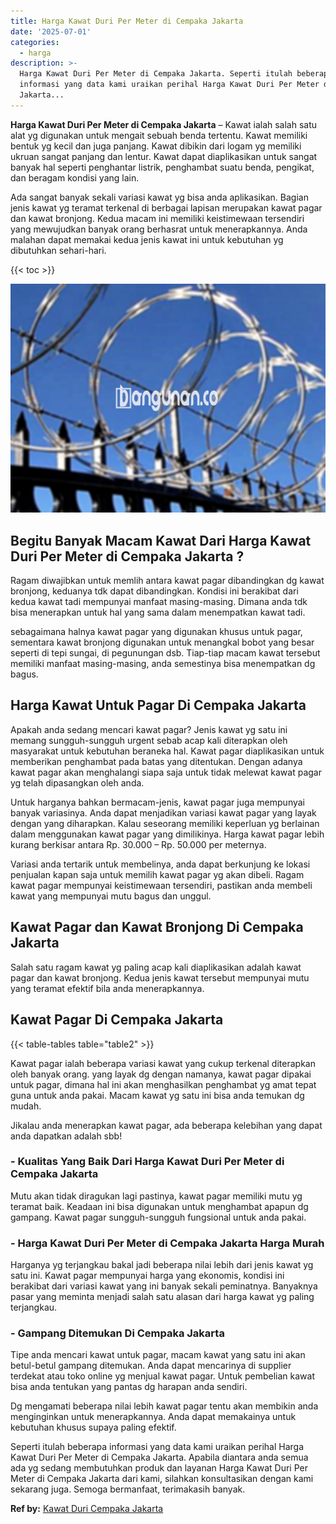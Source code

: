 ```yaml
---
title: Harga Kawat Duri Per Meter di Cempaka Jakarta
date: '2025-07-01'
categories:
  - harga
description: >-
  Harga Kawat Duri Per Meter di Cempaka Jakarta. Seperti itulah beberapa
  informasi yang data kami uraikan perihal Harga Kawat Duri Per Meter di Cempaka
  Jakarta...
---
```


**Harga Kawat Duri Per Meter di Cempaka Jakarta** – Kawat ialah salah satu alat yg digunakan untuk mengait sebuah benda tertentu. Kawat memiliki bentuk yg kecil dan juga panjang. Kawat dibikin dari logam yg memiliki ukruan sangat panjang dan lentur. Kawat dapat diaplikasikan untuk sangat banyak hal seperti penghantar listrik, penghambat suatu benda, pengikat, dan beragam kondisi yang lain.

Ada sangat banyak sekali variasi kawat yg bisa anda aplikasikan. Bagian jenis kawat yg teramat terkenal di berbagai lapisan merupakan kawat pagar dan kawat bronjong. Kedua macam ini memiliki keistimewaan tersendiri yang mewujudkan banyak orang berhasrat untuk menerapkannya. Anda malahan dapat memakai kedua jenis kawat ini untuk kebutuhan yg dibutuhkan sehari-hari.

{{< toc >}}

![Harga Kawat Duri Per Meter di Cempaka Jakarta](/images/jual-kawat-murah48.png)

## Begitu Banyak Macam Kawat Dari Harga Kawat Duri Per Meter di Cempaka Jakarta ?

Ragam diwajibkan untuk memlih antara kawat pagar dibandingkan dg kawat bronjong, keduanya tdk dapat dibandingkan. Kondisi ini berakibat dari kedua kawat tadi mempunyai manfaat masing-masing. Dimana anda tdk bisa menerapkan untuk hal yang sama dalam menempatkan kawat tadi.

sebagaimana halnya kawat pagar yang digunakan khusus untuk pagar, sementara kawat bronjong digunakan untuk menangkal bobot yang besar seperti di tepi sungai, di pegunungan dsb. Tiap-tiap macam kawat tersebut memiliki manfaat masing-masing, anda semestinya bisa menempatkan dg bagus.

## Harga Kawat Untuk Pagar Di Cempaka Jakarta

Apakah anda sedang mencari kawat pagar? Jenis kawat yg satu ini memang sungguh-sungguh urgent sebab acap kali diterapkan oleh masyarakat untuk kebutuhan beraneka hal. Kawat pagar diaplikasikan untuk memberikan penghambat pada batas yang ditentukan. Dengan adanya kawat pagar akan menghalangi siapa saja untuk tidak melewat kawat pagar yg telah dipasangkan oleh anda.

Untuk harganya bahkan bermacam-jenis, kawat pagar juga mempunyai banyak variasinya. Anda dapat menjadikan variasi kawat pagar yang layak dengan yang diharapkan. Kalau seseorang memiliki keperluan yg berlainan dalam menggunakan kawat pagar yang dimilikinya. Harga kawat pagar lebih kurang berkisar antara Rp. 30.000 – Rp. 50.000 per meternya.

Variasi anda tertarik untuk membelinya, anda dapat berkunjung ke lokasi penjualan kapan saja untuk memilih kawat pagar yg akan dibeli. Ragam kawat pagar mempunyai keistimewaan tersendiri, pastikan anda membeli kawat yang mempunyai mutu bagus dan unggul.

## Kawat Pagar dan Kawat Bronjong Di Cempaka Jakarta

Salah satu ragam kawat yg paling acap kali diaplikasikan adalah kawat pagar dan kawat bronjong. Kedua jenis kawat tersebut mempunyai mutu yang teramat efektif bila anda menerapkannya.

## Kawat Pagar Di Cempaka Jakarta

{{< table-tables table="table2" >}}

Kawat pagar ialah beberapa variasi kawat yang cukup terkenal diterapkan oleh banyak orang. yang layak dg dengan namanya, kawat pagar dipakai untuk pagar, dimana hal ini akan menghasilkan penghambat yg amat tepat guna untuk anda pakai. Macam kawat yg satu ini bisa anda temukan dg mudah.

Jikalau anda menerapkan kawat pagar, ada beberapa kelebihan yang dapat anda dapatkan adalah sbb!

### \- Kualitas Yang Baik Dari Harga Kawat Duri Per Meter di Cempaka Jakarta

Mutu akan tidak diragukan lagi pastinya, kawat pagar memiliki mutu yg teramat baik. Keadaan ini bisa digunakan untuk menghambat apapun dg gampang. Kawat pagar sungguh-sungguh fungsional untuk anda pakai.

### \- Harga Kawat Duri Per Meter di Cempaka Jakarta Harga Murah

Harganya yg terjangkau bakal jadi beberapa nilai lebih dari jenis kawat yg satu ini. Kawat pagar mempunyai harga yang ekonomis, kondisi ini berakibat dari variasi kawat yang ini banyak sekali peminatnya. Banyaknya pasar yang meminta menjadi salah satu alasan dari harga kawat yg paling terjangkau.

### \- Gampang Ditemukan Di Cempaka Jakarta

Tipe anda mencari kawat untuk pagar, macam kawat yang satu ini akan betul-betul gampang ditemukan. Anda dapat mencarinya di supplier terdekat atau toko online yg menjual kawat pagar. Untuk pembelian kawat bisa anda tentukan yang pantas dg harapan anda sendiri.

Dg mengamati beberapa nilai lebih kawat pagar tentu akan membikin anda menginginkan untuk menerapkannya. Anda dapat memakainya untuk kebutuhan khusus supaya paling efektif.

Seperti itulah beberapa informasi yang data kami uraikan perihal Harga Kawat Duri Per Meter di Cempaka Jakarta. Apabila diantara anda semua ada yg sedang membutuhkan produk dan layanan Harga Kawat Duri Per Meter di Cempaka Jakarta dari kami, silahkan konsultasikan dengan kami sekarang juga. Semoga bermanfaat, terimakasih banyak.

**Ref by:** [Kawat Duri Cempaka Jakarta](https://id.wikipedia.org/wiki/Kawat)
